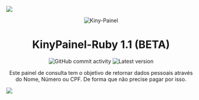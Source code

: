 <p>
<img src= "https://camo.githubusercontent.com/71b837571c48af3aa60a73dbc9d5936aa359d78efbfa8a6743cbbbc16b80ef4d/68747470733a2f2f63646e2e646973636f72646170702e636f6d2f6174746163686d656e74732f3830353930323039333930363630383138362f3830353931333937323533353539303932322f74656e6f722e676966"/>
</p>

<p align="center" ><img alt="Kiny-Painel" src="https://raw.githubusercontent.com/MicaelliMedeiros/micaellimedeiros/master/image/computer-illustration.png"></p>

<h1 align="center">KinyPainel-Ruby 1.1 (BETA)</h1>
<p align="center">
  <img alt="GitHub commit activity" src="https://img.shields.io/github/commit-activity/m/Kiny-Kiny/KinyPainel-Ruby">
  <img alt="Latest version" src="https://img.shields.io/github/v/release/Kiny-Kiny/KinyPainel-Ruby.svg" alt="Latest version">
  <p align="center">
    Este painel de consulta tem o objetivo de retornar dados pessoais através do Nome, Número ou CPF. De forma que não precise pagar por isso.
  </p>
</p>

<p>
<img src= "https://camo.githubusercontent.com/71b837571c48af3aa60a73dbc9d5936aa359d78efbfa8a6743cbbbc16b80ef4d/68747470733a2f2f63646e2e646973636f72646170702e636f6d2f6174746163686d656e74732f3830353930323039333930363630383138362f3830353931333937323533353539303932322f74656e6f722e676966"/>
</p>
